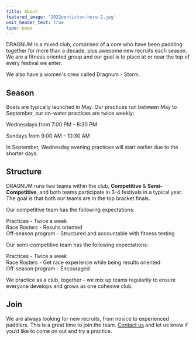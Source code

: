 ```yaml
---
title: About
featured_image: '2022penticton-hero-1.jpg'
omit_header_text: true
type: page
---
```


DRAGNUM is a mixed club, comprised of a core who have been paddling together for more than a decade, plus awesome new recruits each season. We are a fitness oriented group and our goal is to place at or near the top of every festival we enter.

We also have a women's crew called Dragnum - Storm.

## Season

Boats are typically launched in May. Our practices run between May to September, our on-water practices are twice weekly:

Wednesdays from 7:00 PM - 8:30 PM

Sundays from 9:00 AM - 10:30 AM

In September, Wednesday evening practices will start earlier due to the shorter days.

## Structure

DRAGNUM runs two teams within the club, **Competitive** & **Semi-Competitive**, and both teams participate in 3-4 festivals in a typical year. The goal is that both our teams are in the top bracket finals. 

Our competitive team has the following expectations:

Practices - Twice a week  
Race Rosters - Results oriented  
Off-season program - Structured and accountable with fitness testing  

Our semi-competitive team has the following expectations:

Practices - Twice a week  
Race Rosters - Get race experience while being results oriented  
Off-season program - Encouraged  

We practice as a club, together - we mix up teams regularily to ensure everyone develops and grows as one cohesive club.

## Join

We are always looking for new recruits, from novice to experienced paddlers. This is a great time to join the team. [Contact us](../contact) and let us know if you’d like to come on out and try a practice.
